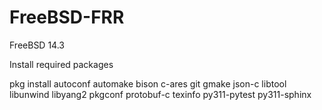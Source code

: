 # FreeBSD-FRR
FreeBSD 14.3

Install required packages

pkg install autoconf automake bison c-ares git gmake json-c libtool \
    libunwind libyang2 pkgconf protobuf-c texinfo py311-pytest py311-sphinx


